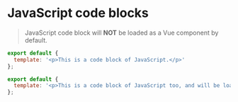 # JavaScript code blocks

> JavaScript code block will **NOT** be loaded as a Vue component by default.

```js
export default {
  template: '<p>This is a code block of JavaScript.</p>'
};
```

<!-- vue-component -->

```js
export default {
  template: '<p>This is a code block of JavaScript too, and will be loaded as a Vue component because of the predefined <code>&lt;!-- vue-component --&gt;</code> comment.</p>'
};
```
